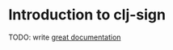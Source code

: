 # Introduction to clj-sign

TODO: write [great documentation](http://jacobian.org/writing/what-to-write/)

